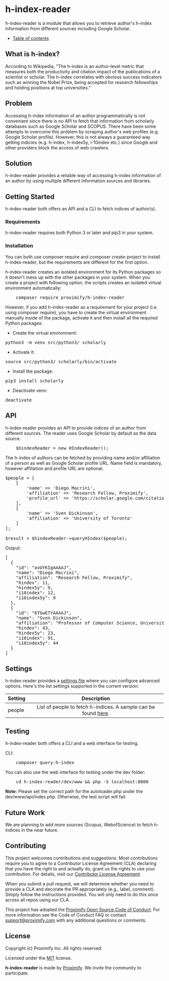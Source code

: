 # h-index-reader

h-index-reader is a module that allows you to retrieve author's h-index information from different sources including Google Scholar.

-   [Table of contents](docs/toc.md)
 
## What is h-index?

According to Wikipedia, "The h-index is an author-level metric that measures both the productivity and citation impact of the publications of a scientist or scholar. The h-index correlates with obvious success indicators such as winning the Nobel Prize, being accepted for research fellowships and holding positions at top universities."

## Problem

Accessing h-index information of an author programmatically is not convenient since there is no API to fetch that information from scholarly databases such as Google Scholar and SCOPUS. There have been some attempts to overcome this problem by scraping author's web profiles (e.g. Google Scholar profile). However, this is not always a guaranteed way getting indicies (e.g. h-index, h-index5y, i-10index etc.) since Google and other providers block the access of web crawlers.

## Solution

h-index-reader provides a reliable way of accessing h-index information of an author by using multiple different information sources and libraries.

## Getting Started

h-index-reader both offers an API and a CLI to fetch indices of author(s). 


### Requirements 

h-index-reader requires both Python 3 or later and pip3 in your system.

### Installation

You can both use composer require and composer create-project to install h-index-reader, but the requirements are different for the first option.

h-index-reader creates an isolated environment for its Python packages so it doesn't mess up with the other packages in your system. When you create a project with following option, the scripts creates an isolated virtual environment automatically:

<pre>
    composer require proximify/h-index-reader
</pre>

However, if you add h-index-reader as a requirement for your project (i.e. using composer require), you have to create the virtual environment manually inside of the package, activate it and then install all the required Python packages:

- Create the virtual environment:

<pre>
python3 -m venv src/python3/_scholarly
</pre>

- Activate it:
<pre>
source src/python3/_scholarly/bin/activate
</pre>

- Install the package:

<pre>
pip3 install scholarly
</pre>

- Deactivate venv:

<pre>
deactivate
</pre>

## API 

h-index-reader provides an API to provide indices of an author from different sources.  The reader uses Google Scholar by default as the data source.

<pre>
    $hindexReader = new HIndexReader();
</pre>

The h-index of authors can be fetched by providing name and/or affiliation of a person as well as Google Scholar profile URL. Name field is mandatory, however affiliation and profile URL are optional.

<pre>
$people = [
    [
        'name' => 'Diego Macrini',
        'affiliation' => 'Research Fellow, Proximify',
        'profile_url' => 'https://scholar.google.com/citations?user=avUYKIgAAAAJ'
    ],
    [
        'name' => 'Sven Dickinson',
        'affiliation' => 'University of Toronto'
    ]
];

$result = $hindexReader->queryHIndex($people);
</pre>

Output:

<pre>
[
  {
    "id": "avUYKIgAAAAJ",
    "name": "Diego Macrini",
    "affiliation": "Research Fellow, Proximify",
    "hindex": 11,
    "hindex5y": 9,
    "i10index": 12,
    "i10index5y": 9
  },
  {
    "id": "6TGwETYAAAAJ",
    "name": "Sven Dickinson",
    "affiliation": "Professor of Computer Science, University of Toronto",
    "hindex": 43,
    "hindex5y": 23,
    "i10index": 91,
    "i10index5y": 44
  }
]
</pre>

## Settings
h-index-reader provides a [settings file](settings/HIndexReader.json) where you can configure advanced options. Here's the list settings supported in the current version:

| Setting        | Description           |
| ------------- |:-------------:|
| people      | List of people to fetch h-indices. A sample can be found [here](docs/dummyData.json). |


## Testing
h-index-reader both offers a CLI and a web interface for testing.

CLI:

<pre>
    composer query-h-index
</pre>

You can also use the web interface for testing under the dev folder:

<pre>
    cd h-index-reader/dev/www && php -S localhost:8000
</pre>

**Note:** Please set the correct path for the autoloader.php under the dev/www/api/index.php. Otherwise, 
the test script will fail.

## Future Work
We are planning to add more sources (Scopus, WebofScience) to fetch h-indices in the near future.

## Contributing

This project welcomes contributions and suggestions. Most contributions require you to agree to a Contributor License Agreement (CLA) declaring that you have the right to and actually do, grant us the rights to use your contribution. For details, visit our [Contributor License Agreement](https://github.com/Proximify/community/blob/master/docs/proximify-contribution-license-agreement.pdf).

When you submit a pull request, we will determine whether you need to provide a CLA and decorate the PR appropriately (e.g., label, comment). Simply follow the instructions provided. You will only need to do this once across all repos using our CLA.

This project has adopted the [Proximify Open Source Code of Conduct](https://github.com/Proximify/community/blob/master/docs/code_of_conduct.md). For more information see the Code of Conduct FAQ or contact support@proximify.com with any additional questions or comments.

## License

Copyright (c) Proximify Inc. All rights reserved.

Licensed under the [MIT](https://opensource.org/licenses/MIT) license.

**h-index-reader** is made by [Proximify](https://proximify.com). We invite the community to participate.